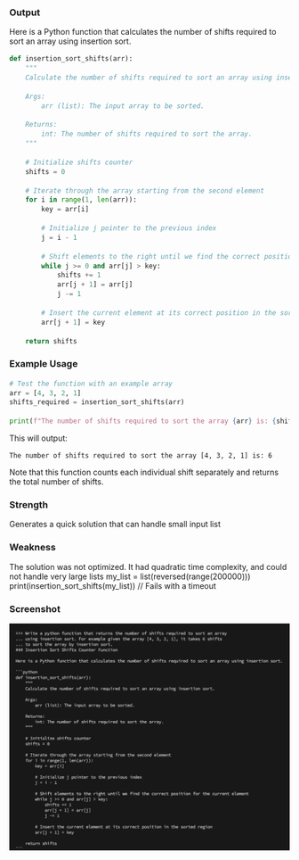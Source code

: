 ### Output

Here is a Python function that calculates the number of shifts required to sort an array using insertion sort.

```python
def insertion_sort_shifts(arr):
    """
    Calculate the number of shifts required to sort an array using insertion sort.

    Args:
        arr (list): The input array to be sorted.

    Returns:
        int: The number of shifts required to sort the array.
    """

    # Initialize shifts counter
    shifts = 0

    # Iterate through the array starting from the second element
    for i in range(1, len(arr)):
        key = arr[i]

        # Initialize j pointer to the previous index
        j = i - 1

        # Shift elements to the right until we find the correct position for the current element
        while j >= 0 and arr[j] > key:
            shifts += 1
            arr[j + 1] = arr[j]
            j -= 1

        # Insert the current element at its correct position in the sorted region
        arr[j + 1] = key

    return shifts
```

### Example Usage

```python
# Test the function with an example array
arr = [4, 3, 2, 1]
shifts_required = insertion_sort_shifts(arr)

print(f"The number of shifts required to sort the array {arr} is: {shifts_required}")
```

This will output:

```
The number of shifts required to sort the array [4, 3, 2, 1] is: 6
```

Note that this function counts each individual shift separately and returns the total number of shifts.

### Strength

Generates a quick solution that can handle small input list

### Weakness

The solution was not optimized. It had quadratic time complexity, and could not handle very large lists
my_list = list(reversed(range(200000)))
print(insertion_sort_shifts(my_list))
// Fails with a timeout

### Screenshot

![alt text](image.png)
